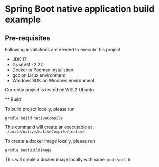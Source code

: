 # Spring Boot native application build example

## Pre-requisites

Following installations are needed to execute this project
- JDK 17
- GraalVM 22.22
- Docker or Podman installation
- gcc on Linux environment
- Windows SDK on Windows environment

Currently project is tested on WSL2 Ubuntu

** Build

To build project locally, please run

```
gradle build nativeCompile
```

This command will create an executable at ``./build/native/nativeCompile/jnative``

To create a docker image locally, please run

```
gradle bootBuildImage
```

This will create a docker image locally with name ``jnative:1.0``